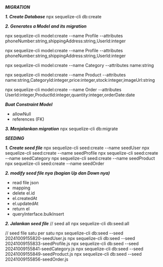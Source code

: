 ***MIGRATION***

***1. Create Database***
npx sequelize-cli db:create 

***2. Generates a Model and its migration***

[//]: # (create model Profile)
npx sequelize-cli model:create --name Profile --attributes phoneNumber:string,shippingAddress:string,UserId:integer

[//]: # (create model Profile)
npx sequelize-cli model:create --name Profile --attributes phoneNumber:string,shippingAddress:string,UserId:integer

[//]: # (create model Category)
npx sequelize-cli model:create --name Category --attributes name:string

[//]: # (create model Product)
npx sequelize-cli model:create --name Product --attributes name:string,CategoryId:integer,price:integer,stock:integer,imageUrl:string

[//]: # (create model Order)
npx sequelize-cli model:create --name Order --attributes UserId:integer,ProductId:integer,quantity:integer,orderDate:date

***Buat Constraint Model***
- allowNull
- references (FK)

***3. Menjalankan migration***
npx sequelize-cli db:migrate


***SEEDING***

***1. Create seed file***
npx sequelize-cli seed:create --name seedUser
npx sequelize-cli seed:create --name seedProfile
npx sequelize-cli seed:create --name seedCategory
npx sequelize-cli seed:create --name seedProduct
npx sequelize-cli seed:create --name seedOrder

***2. modify seed file nya (bagian Up dan Down nya)***
- read file json
- mapping
- delete el.id
- el.createdAt
- el.updatedAt
- return el
- queryInterface.bulkInsert

***2. Jalankan seed file***
// seed all
npx sequelize-cli db:seed:all

// seed file satu per satu
npx sequelize-cli db:seed --seed 20241009155820-seedUser.js
npx sequelize-cli db:seed --seed 20241009155833-seedProfile.js
npx sequelize-cli db:seed --seed 20241009155841-seedCategory.js
npx sequelize-cli db:seed --seed 20241009155849-seedProduct.js
npx sequelize-cli db:seed --seed 20241009155856-seedOrder.js